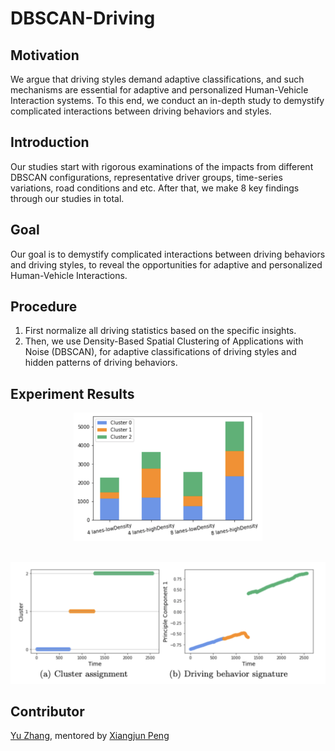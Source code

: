 # DBSCAN-Driving

## Motivation
We argue that driving styles demand adaptive classifications, and such mechanisms are essential for adaptive and personalized Human-Vehicle Interaction systems. To this end, we conduct an in-depth study to demystify complicated interactions between driving behaviors and styles. 

## Introduction
Our studies start with rigorous examinations of the impacts from different DBSCAN configurations, representative driver groups, time-series variations, road conditions and etc.  After that, we make 8 key findings through our studies in total.


## Goal
Our  goal  is  to  demystify  complicated  interactions  between  driving  behaviors and driving styles, to reveal the opportunities for adaptive and personalized Human-Vehicle Interactions.  

## Procedure
1. First normalize all driving statistics based on the specific insights.
2. Then, we use Density-Based Spatial Clustering of Applications with Noise  (DBSCAN), for  adaptive  classifications  of  driving  styles  and  hidden patterns  of  driving  behaviors.  


## Experiment Results
<div align=center>
<a href="url"><img src="/images/road_conditation.png" height="60%" width="60%" alt="图片描述文字"></a>
</div>

<br>

![avatar](/images/Quantification_results.png)

## Contributor
[Yu Zhang](https://github.com/YU-Anthony), mentored by [Xiangjun Peng](https://github.com/Shiangjun)
